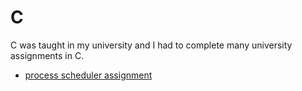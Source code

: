# C
C was taught in my university and I had to complete many university assignments in C.

- [process scheduler assignment](../works/process-scheduler.md)
